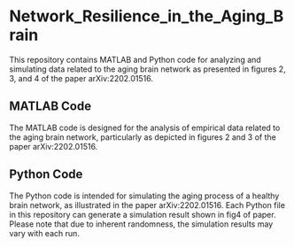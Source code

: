 # Network_Resilience_in_the_Aging_Brain

This repository contains MATLAB and Python code for analyzing and simulating data related to the aging brain network as presented in figures 2, 3, and 4 of the paper arXiv:2202.01516.

## MATLAB Code

The MATLAB code is designed for the analysis of empirical data related to the aging brain network, particularly as depicted in figures 2 and 3 of the paper arXiv:2202.01516.

## Python Code

The Python code is intended for simulating the aging process of a healthy brain network, as illustrated in the paper arXiv:2202.01516. Each Python file in this repository can generate a  simulation result shown in fig4 of paper. Please note that due to inherent randomness, the simulation results may vary with each run.
